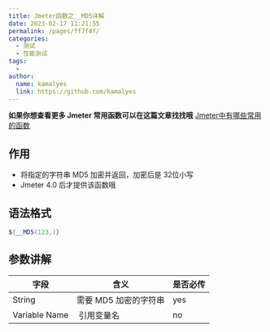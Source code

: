 ```yaml
---
title: Jmeter函数之__MD5详解
date: 2023-02-17 11:21:55
permalink: /pages/ff7f4f/
categories:
  - 测试
  - 性能测试
tags:
  - 
author: 
  name: kamalyes
  link: https://github.com/kamalyes
---
```

**如果你想查看更多 Jmeter 常用函数可以在这篇文章找找哦**
[Jmeter中有哪些常用的函数](./01.Jmeter中有哪些常用的函数.md)

作用
--

*   将指定的字符串 MD5 加密并返回，加密后是 32位小写
*   Jmeter 4.0 后才提供该函数哦

语法格式
----

```java
${__MD5(123,)}
```

参数讲解
----

| 字段 | 含义 | 是否必传 |
| --- | --- | --- |
| String | 需要 MD5 加密的字符串 | yes |
| Variable Name |  引用变量名 | no |
